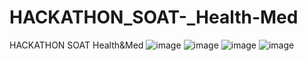 # HACKATHON_SOAT-_Health-Med
HACKATHON SOAT  Health&amp;Med
![image](https://github.com/user-attachments/assets/edd30a56-34fd-48d4-ad05-e18317d5dc15)
![image](https://github.com/user-attachments/assets/491a3862-6132-4b01-adcc-3e59873a5edd)
![image](https://github.com/user-attachments/assets/f8cca1fb-d3b6-4362-9d0a-514ad5a2a0e5)
![image](https://github.com/user-attachments/assets/41758693-c452-4d46-afd6-9f74e22d71d3)
